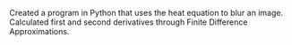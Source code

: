 Created a program in Python that uses the heat equation to blur an image. Calculated first and second derivatives through Finite Difference Approximations.
